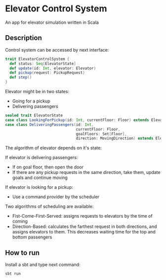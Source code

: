 Elevator Control System
=======================

An app for elevator simulation written in Scala

## Description

Control system can be accessed by next interface:


```scala
trait ElevatorControlSystem {
  def status: Seq[ElevatorState]
  def update(id: Int, elevator: Elevator)
  def pickup(request: PickupRequest)
  def step()
}
```
Elevator might be in two states:
* Going for a pickup
* Delivering passengers

```scala
sealed trait ElevatorState 
case class LookingForPickup(id: Int, currentFloor: Floor) extends ElevatorState
case class DeliveringPassengers(id: Int,
                                currentFloor: Floor,
                                goalFloors: Set[Floor],
                                direction: MovingDirection) extends ElevatorState 
```

The algorithm of elevator depends on it's state:

If elevator is delivering passengers:
 * If on goal floor, then open the door
 * If there are any pickup requests in the same direction, take them, update goals and continue moving

If elevator is looking for a pickup:
 * Use a command provider by the scheduler
 

Two algorithms of scheduling are available:
 * Fist-Come-First-Served: assigns requests to elevators by the time of coming
 * Direction-Based: calculates the farthest request in both directions, and assigns elevators to them. 
   This decreases waiting time for the top and bottom passengers
   
## How to run

Install a sbt and type next command: 

```
sbt run
```